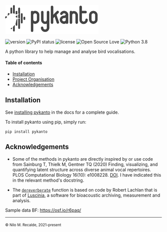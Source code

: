 
<img src="docs/custom/pykanto-logo-grey-04.svg" alt="pykanto-logo" width="300"/>

<br>

![version](https://img.shields.io/badge/package_version-0.1.0-orange)
![PyPI status](https://img.shields.io/pypi/status/ansicolortags.svg)
![license](https://img.shields.io/github/license/mashape/apistatus.svg)
![Open Source Love](https://img.shields.io/badge/open%20source%3F-yes!-lightgrey)
![Python 3.8](https://img.shields.io/badge/python->=3.8-blue.svg)

A python library to help manage and analyse bird vocalisations.


#### Table of contents
  - [Installation](#installation)
  - [Project Organisation](#project-organisation)
  - [Acknowledgements](#acknowledgements)


## Installation

See [installing pykanto](https://nilomr.github.io/pykanto/contents/1_getting-started.html) in the docs for a complete guide.

To install pykanto using pip, simply run:
```
pip install pykanto
```


## Acknowledgements

- Some of the methods in pykanto are directly inspired by or use code from Sainburg T, Thielk M, Gentner TQ (2020) Finding, visualizing, and quantifying latent structure across diverse animal vocal repertoires. PLOS Computational Biology 16(10): e1008228. [DOI](https://doi.org/10.1371/journal.pcbi.1008228). I have indicated this in the relevant method's docstring.

- The [`dereverberate`](https://github.com/nilomr/pykanto/blob/b11f3b59301f444f8098d76da96cc87bd9cb624b/pykanto/signal/filter.py#L14) function is based on code by Robert Lachlan that is part of [Luscinia](https://rflachlan.github.io/Luscinia/), a software for bioacoustic archiving, measurement and analysis.


Sample data 
BF: https://osf.io/r6paq/


--------
<p><small>© Nilo M. Recalde, 2021-present</small></p>
